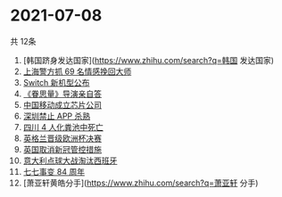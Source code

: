 # 2021-07-08
  共 12条

  <!-- BEGIN -->
  <!-- 最后更新时间:Thu Jul 08 2021 03:11:26 GMT+0000 (Coordinated Universal Time) -->
  1. [韩国跻身发达国家](https://www.zhihu.com/search?q=韩国 发达国家)
1. [上海警方抓 69 名情感挽回大师](https://www.zhihu.com/search?q=情感挽回)
1. [Switch 新机型公布](https://www.zhihu.com/search?q=switch)
1. [《眷思量》导演亲自答](https://www.zhihu.com/search?q=眷思量)
1. [中国移动成立芯片公司](https://www.zhihu.com/search?q=中国移动)
1. [深圳禁止 APP 杀熟](https://www.zhihu.com/search?q=大数据杀熟)
1. [四川 4 人化粪池中死亡](https://www.zhihu.com/search?q=化粪池坠亡)
1. [英格兰晋级欧洲杯决赛](https://www.zhihu.com/search?q=英格兰队)
1. [英国取消新冠管控措施](https://www.zhihu.com/search?q=英国取消新冠管控)
1. [意大利点球大战淘汰西班牙](https://www.zhihu.com/search?q=意大利队)
1. [七七事变 84 周年](https://www.zhihu.com/search?q=七七事变)
1. [萧亚轩黄皓分手](https://www.zhihu.com/search?q=萧亚轩 分手)
  <!-- END -->
  